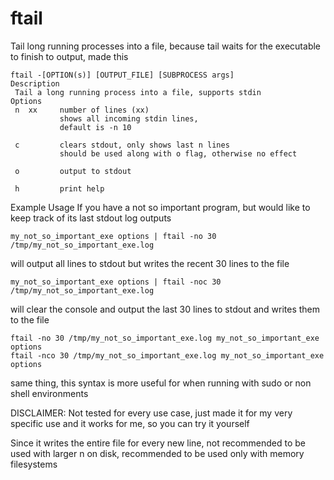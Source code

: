 # ftail

Tail long running processes into a file, because tail waits for the executable to finish to output, made this

```
ftail -[OPTION(s)] [OUTPUT_FILE] [SUBPROCESS args]
Description
 Tail a long running process into a file, supports stdin
Options
 n  xx     number of lines (xx) 
           shows all incoming stdin lines,
           default is -n 10

 c         clears stdout, only shows last n lines
           should be used along with o flag, otherwise no effect 
 
 o         output to stdout

 h         print help
```

Example Usage
If you have a not so important program, but would like to keep track of its last stdout log outputs

```
my_not_so_important_exe options | ftail -no 30 /tmp/my_not_so_important_exe.log
```
will output all lines to stdout but writes the recent 30 lines to the file

```
my_not_so_important_exe options | ftail -noc 30 /tmp/my_not_so_important_exe.log
```
will clear the console and output the last 30 lines to stdout and writes them to the file
```
ftail -no 30 /tmp/my_not_so_important_exe.log my_not_so_important_exe options
ftail -nco 30 /tmp/my_not_so_important_exe.log my_not_so_important_exe options
```
same thing, this syntax is more useful for when running with sudo or non shell environments


DISCLAIMER:
  Not tested for every use case, just made it for my very specific use and it works for me, so you can try it yourself

  Since it writes the entire file for every new line, not recommended to be used with larger n on disk, recommended to be used only with memory filesystems
